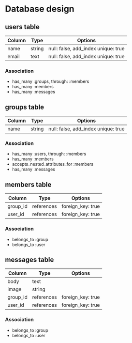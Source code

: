 # Database design


## users table

|Column|Type|Options|
|------|----|-------|
|name|string|null: false, add_index unique: true|
|email|text|null: false, add_index unique: true|

### Association
- has_many :groups, through: :members
- has_many :members
- has_many :messages



## groups table

|Column|Type|Options|
|------|----|-------|
|name|string|null: false, add_index unique: true|

### Association
- has_many :users, through: :members
- has_many :members
- accepts_nested_attributes_for :members
- has_many :messages


## members table

|Column|Type|Options|
|------|----|-------|
|group_id|references|foreign_key: true|
|user_id|references|foreign_key: true|

### Association
- belongs_to :group
- belongs_to :user



## messages table

|Column|Type|Options|
|------|----|-------|
|body|text||
|image|string||
|group_id|references|foreign_key: true|
|user_id|references|foreign_key: true|

### Association
- belongs_to :group
- belongs_to :user


